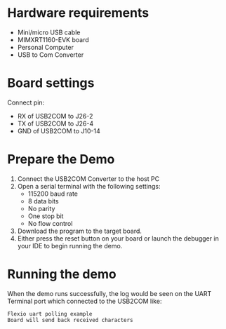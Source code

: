 Hardware requirements
=====================
- Mini/micro USB cable
- MIMXRT1160-EVK board
- Personal Computer
- USB to Com Converter

Board settings
============
Connect pin:
- RX of USB2COM to J26-2
- TX of USB2COM to J26-4
- GND of USB2COM to J10-14

Prepare the Demo
===============
1.  Connect the USB2COM Converter to the host PC 
2.  Open a serial terminal with the following settings:
    - 115200 baud rate
    - 8 data bits
    - No parity
    - One stop bit
    - No flow control
3.  Download the program to the target board.
4.  Either press the reset button on your board or launch the debugger in your IDE to begin running the demo.

Running the demo
===============
When the demo runs successfully, the log would be seen on the UART Terminal port which connected to the USB2COM like:

~~~~~~~~~~~~~~~~~~~~~
Flexio uart polling example
Board will send back received characters
~~~~~~~~~~~~~~~~~~~~~
